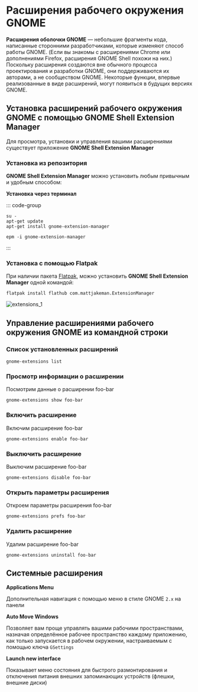 # Расширения рабочего окружения GNOME

**Расширения оболочки GNOME** — небольшие фрагменты кода, написанные сторонними разработчиками, которые изменяют способ работы GNOME. (Если вы знакомы с расширениями Chrome или дополнениями Firefox, расширения GNOME Shell похожи на них.)
Поскольку расширения создаются вне обычного процесса проектирования и разработки GNOME, они поддерживаются их авторами, а не сообществом GNOME. Некоторые функции, впервые реализованные в виде расширений, могут появиться в будущих версиях GNOME.

## Установка расширений рабочего окружения GNOME с помощью GNOME Shell Extension Manager

Для просмотра, установки и управления вашими расширениями существует приложение **GNOME Shell Extension Manager**

### Установка из репозитория

**GNOME Shell Extension Manager** можно установить любым привычным и удобным способом:

**Установка через терминал**

::: code-group

```shell[apt-get]
su -
apt-get update
apt-get install gnome-extension-manager
```

```shell[epm]
epm -i gnome-extension-manager
```

:::

### Установка c помощью Flatpak<Badge type="info" text="flatpak" />

При наличии пакета [Flatpak](/flatpak), можно установить **GNOME Shell Extension Manager** одной командой:

```shell
flatpak install flathub com.mattjakeman.ExtensionManager
```

![extensions_1](/extensions/extensions_1.gif)

## Управление расширениями рабочего окружения GNOME из командной строки

### Список установленных расширений

```shell
gnome-extensions list
```

### Просмотр информации о расширении

Посмотрим данные о расширении foo-bar

```shell
gnome-extensions show foo-bar
```

### Включить расширение

Включим расширение foo-bar

```shell
gnome-extensions enable foo-bar
```

### Выключить расширение

Выключим расширение foo-bar

```shell
gnome-extensions disable foo-bar
```

### Открыть параметры расширения

Откроем параметры расширения foo-bar

```shell
gnome-extensions prefs foo-bar
```

### Удалить расширение

Удалим расширение foo-bar

```shell
gnome-extensions uninstall foo-bar
```

## Системные расширения

**Applications Menu**

Дополнительная навигация с помощью меню в стиле GNOME `2.x` на панели

**Auto Move Windows**

Позволяет вам проще управлять вашими рабочими пространствами, назначая определённое рабочее пространство каждому приложению, как только запускается в рабочем окружении, настраиваемым с помощью ключа `GSettings`

**Launch new interface**

Показывает меню состояния для быстрого размонтирования и отключения питания внешних запоминающих устройств (флешки, внешние диски)
